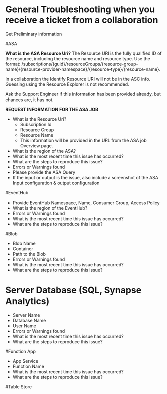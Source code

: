 # General Troubleshooting when you receive a ticket from a collaboration
Get Preliminary information

#ASA

**What is the ASA Resource Uri?** 
The Resource URI is the fully qualified ID of the resource, including the resource name and resource type. Use the format: 
/subscriptions/{guid}/resourceGroups/{resource-group-name}/{resource-provider-namespace}/{resource-type}/{resource-name}. 

   In a collaboration the Identify Resource URI will not be in the ASC info.  Guessing using the Resource Explorer is not recommended. 

   Ask the Support Engineer if this information has been provided already, but chances are, it has not. 
 
**REQUEST INFORMATION FOR THE ASA JOB**
- What is the Resource Uri?
   - Subscription Id
   - Resource Group
   - Resource Name
   - This information will be provided in the URL from the ASA job Overview page.
- What is the region of the ASA?
- What is the most recent time this issue has occurred?
- What are the steps to reproduce this issue?
- Errors or Warnings found
- Please provide the ASA Query
- If the input or output is the issue, also include a screenshot of the ASA Input configuration & output configuration

#EventHub
- Provide EventHub Namespace, Name, Consumer Group, Access Policy
- What is the region of the EventHub?
- Errors or Warnings found
- What is the most recent time this issue has occurred?
- What are the steps to reproduce this issue?

#Blob
- Blob Name
- Container
- Path to the Blob
- Errors or Warnings found
- What is the most recent time this issue has occurred?
- What are the steps to reproduce this issue?

# Server Database (SQL, Synapse Analytics)
- Server Name
- Database Name
- User Name
- Errors or Warnings found
- What is the most recent time this issue has occurred?
- What are the steps to reproduce this issue?

#Function App
- App Service
- Function Name
- What is the most recent time this issue has occurred?
- What are the steps to reproduce this issue?

#Table Store